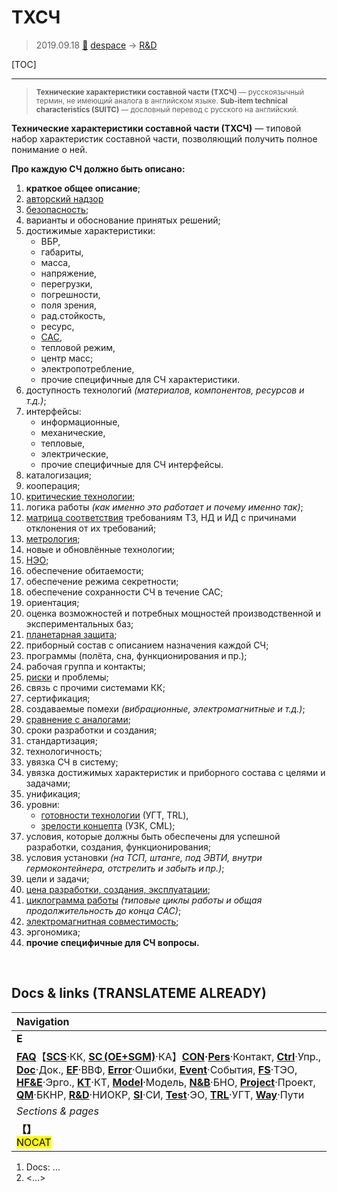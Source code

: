 # ТХСЧ
> 2019.09.18 [🚀](../index/index.md) [despace](index.md) → [R&D](rnd.md)

[TOC]

---

> <small>**Технические характеристики составной части (ТХСЧ)** — русскоязычный термин, не имеющий аналога в английском языке. **Sub-item technical characteristics (SUITC)** — дословный перевод с русского на английский.</small>

**Технические характеристики составной части (ТХСЧ)** — типовой набор характеристик составной части, позволяющий получить полное понимание о ней.

**Про каждую СЧ должно быть описано:**

   1. **краткое общее описание**;
   1. [авторский надзор](des_spv.md)
   1. [безопасность](qm.md);
   1. варианты и обоснование принятых решений;
   1. достижимые характеристики:
      - ВБР,
      - габариты,
      - масса,
      - напряжение,
      - перегрузки,
      - погрешности,
      - поля зрения,
      - рад.стойкость,
      - ресурс,
      - [САС](lifetime.md),
      - тепловой режим,
      - центр масс;
      - электропотребление,
      - прочие специфичные для СЧ характеристики.
   1. доступность технологий *(материалов, компонентов, ресурсов и т.д.)*;
   1. интерфейсы:
      - информационные,
      - механические,
      - тепловые,
      - электрические,
      - прочие специфичные для СЧ интерфейсы.
   1. каталогизация;
   1. кооперация;
   1. [критические технологии](kt.md);
   1. логика работы *(как именно это работает и почему именно так)*;
   1. [матрица соответствия](matrix_compl.md) требованиям ТЗ, НД и ИД с причинами отклонения от их требований;
   1. [метрология](metrology.md);
   1. новые и обновлённые технологии;
   1. [НЭО](test.md);
   1. обеспечение обитаемости;
   1. обеспечение режима секретности;
   1. обеспечение сохранности СЧ в течение САС;
   1. ориентация;
   1. оценка возможностей и потребных мощностей производственной и экспериментальных баз;
   1. [планетарная защита](ecology.md);
   1. приборный состав с описанием назначения каждой СЧ;
   1. программы (полёта, сна, функционирования и пр.);
   1. рабочая группа и контакты;
   1. [риски](qm.md) и проблемы;
   1. связь с прочими системами КК;
   1. сертификация;
   1. создаваемые помехи *(вибрационные, электромагнитные и т.д.)*;
   1. [сравнение с аналогами](project.md);
   1. сроки разработки и создания;
   1. стандартизация;
   1. технологичность;
   1. увязка СЧ в систему;
   1. увязка достижимых характеристик и приборного состава с целями и задачами;
   1. унификация;
   1. уровни:
      - [готовности технологии](trl.md) (УГТ, TRL),
      - [зрелости концепта](cml.md) (УЗК, CML);
   1. условия, которые должны быть обеспечены для успешной разработки, создания, функционирования;
   1. условия установки *(на ТСП, штанге, под ЭВТИ, внутри гермоконтейнера, отстрелить и забыть и пр.)*;
   1. цели и задачи;
   1. [цена разработки, создания, эксплуатации](fs.md);
   1. [циклограмма работы](obc.md) *(типовые циклы работы и общая продолжительность до конца САС)*;
   1. [электромагнитная совместимость](emc.md);
   1. эргономика;
   1. **прочие специфичные для СЧ вопросы.**



<p style="page-break-after:always"> </p>

## Docs & links (TRANSLATEME ALREADY)
|Navigation|
|:--|
|**E**|— [DOCS](doc.md)・ [R&D](rnd.md)・ [TOR](tor.md)・ [TRL](trl.md)+;<br>— **[SCS](scs.md), SC:** [Robotics](robot.md)・ [Structures](structures.md)  ▮  **MSF:** ;|
|**[FAQ](faq.md)**【**[SCS](scs.md)**·КК, **[SC (OE+SGM)](sc.md)**·КА】**[CON](contact.md)·[Pers](person.md)**·Контакт, **[Ctrl](control.md)**·Упр., **[Doc](doc.md)**·Док., **[EF](ef.md)**·ВВФ, **[Error](error.md)**·Ошибки, **[Event](event.md)**·События, **[FS](fs.md)**·ТЭО, **[HF&E](hfe.md)**·Эрго., **[KT](kt.md)**·КТ, **[Model](model.md)**·Модель, **[N&B](nnb.md)**·БНО, **[Project](project.md)**·Проект, **[QM](qm.md)**·БКНР, **[R&D](rnd.md)**·НИОКР, **[SI](si.md)**·СИ, **[Test](test.md)**·ЭО, **[TRL](trl.md)**·УГТ, **[Way](way.md)**·Пути|
|*Sections & pages*|
|**【[](.md)】**<br> <mark>NOCAT</mark>|

   1. Docs: …
   1. <…>

